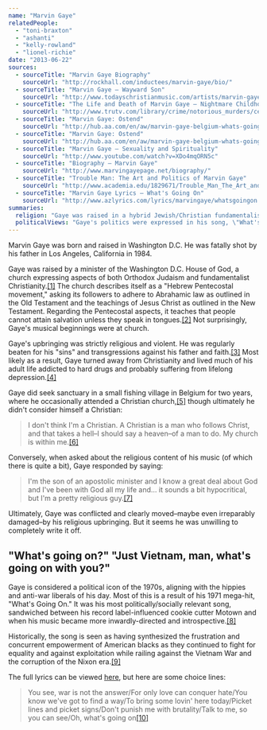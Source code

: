 ```yaml
---
name: "Marvin Gaye"
relatedPeople:
  - "toni-braxton"
  - "ashanti"
  - "kelly-rowland"
  - "lionel-richie"
date: "2013-06-22"
sources:
  - sourceTitle: "Marvin Gaye Biography"
    sourceUrl: "http://rockhall.com/inductees/marvin-gaye/bio/"
  - sourceTitle: "Marvin Gaye – Wayward Son"
    sourceUrl: "http://www.todayschristianmusic.com/artists/marvin-gaye/features/wayward-son/"
  - sourceTitle: "The Life and Death of Marvin Gaye – Nightmare Childhood"
    sourceUrl: "http://www.trutv.com/library/crime/notorious_murders/celebrity/marvin_gaye/3.html"
  - sourceTitle: "Marvin Gaye: Ostend"
    sourceUrl: "http://hub.aa.com/en/aw/marvin-gaye-belgium-whats-going-on-english-channel"
  - sourceTitle: "Marvin Gaye: Ostend"
    sourceUrl: "http://hub.aa.com/en/aw/marvin-gaye-belgium-whats-going-on-english-channel?zonemode=page5"
  - sourceTitle: "Marvin Gaye – Sexuality and Spirituality"
    sourceUrl: "http://www.youtube.com/watch?v=XDo4mqORN5c"
  - sourceTitle: "Biography – Marvin Gaye"
    sourceUrl: "http://www.marvingayepage.net/biography/"
  - sourceTitle: "Trouble Man: The Art and Politics of Marvin Gaye"
    sourceUrl: "http://www.academia.edu/1829671/Trouble_Man_The_Art_and_Politics_of_Marvin_Gaye"
  - sourceTitle: "Marvin Gaye Lyrics – What's Going On"
    sourceUrl: "http://www.azlyrics.com/lyrics/marvingaye/whatsgoingon.html"
summaries:
  religion: "Gaye was raised in a hybrid Jewish/Christian fundamentalist home. He was always religiously conflicted, but seemed to maintain an adherence to Christianity in his own, unique way."
  politicalViews: "Gaye's politics were expressed in his song, \"What's Going On,\" where he speaks out against the War in Vietnam, American racism and espouses the power of love over hate."
---
```


Marvin Gaye was born and raised in Washington D.C. He was fatally shot by his father in Los Angeles, California in 1984.

Gaye was raised by a minister of the Washington D.C. House of God, a church expressing aspects of both Orthodox Judaism and fundamentalist Christianity.<a class="source-citation" href="#http%3A%2F%2Frockhall.com%2Finductees%2Fmarvin-gaye%2Fbio%2F" title="Marvin Gaye Biography">[1]</a> The church describes itself as a "Hebrew Pentecostal movement," asking its followers to adhere to Abrahamic law as outlined in the Old Testament and the teachings of Jesus Christ as outlined in the New Testament. Regarding the Pentecostal aspects, it teaches that people cannot attain salvation unless they speak in tongues.<a class="source-citation" href="#http%3A%2F%2Fwww.todayschristianmusic.com%2Fartists%2Fmarvin-gaye%2Ffeatures%2Fwayward-son%2F" title="Marvin Gaye – Wayward Son">[2]</a> Not surprisingly, Gaye's musical beginnings were at church. 

Gaye's upbringing was strictly religious and violent. He was regularly beaten for his "sins" and transgressions against his father and faith.<a class="source-citation" href="#http%3A%2F%2Fwww.trutv.com%2Flibrary%2Fcrime%2Fnotorious_murders%2Fcelebrity%2Fmarvin_gaye%2F3.html" title="The Life and Death of Marvin Gaye – Nightmare Childhood">[3]</a> Most likely as a result, Gaye turned away from Christianity and lived much of his adult life addicted to hard drugs and probably suffering from lifelong depression.<a class="source-citation" href="#http%3A%2F%2Fhub.aa.com%2Fen%2Faw%2Fmarvin-gaye-belgium-whats-going-on-english-channel" title="Marvin Gaye: Ostend">[4]</a>

Gaye did seek sanctuary in a small fishing village in Belgium for two years, where he occasionally attended a Christian church,<a class="source-citation" href="#http%3A%2F%2Fhub.aa.com%2Fen%2Faw%2Fmarvin-gaye-belgium-whats-going-on-english-channel%3Fzonemode%3Dpage5" title="Marvin Gaye: Ostend">[5]</a> though ultimately he didn't consider himself a Christian:

>I don't think I'm a Christian. A Christian is a man who follows Christ, and that takes a hell–I should say a heaven–of a man to do. My church is within me.<a class="source-citation" href="#http%3A%2F%2Fwww.todayschristianmusic.com%2Fartists%2Fmarvin-gaye%2Ffeatures%2Fwayward-son%2F" title="Marvin Gaye – Wayward Son">[6]</a>

Conversely, when asked about the religious content of his music (of which there is quite a bit), Gaye responded by saying:

>I'm the son of an apostolic minister and I know a great deal about God and I've been with God all my life and… it sounds a bit hypocritical, but I'm a pretty religious guy.<a class="source-citation" href="#http%3A%2F%2Fwww.youtube.com%2Fwatch%3Fv%3DXDo4mqORN5c" title="Marvin Gaye – Sexuality and Spirituality">[7]</a>

Ultimately, Gaye was conflicted and clearly moved–maybe even irreparably damaged–by his religious upbringing. But it seems he was unwilling to completely write it off.


## "What's going on?" "Just Vietnam, man, what's going on with you?"

Gaye is considered a political icon of the 1970s, aligning with the hippies and anti-war liberals of his day. Most of this is a result of his 1971 mega-hit, "What's Going On." It was his most politically/socially relevant song, sandwiched between his record label-influenced cookie cutter Motown and when his music became more inwardly-directed and introspective.<a class="source-citation" href="#http%3A%2F%2Fwww.marvingayepage.net%2Fbiography%2F" title="Biography – Marvin Gaye">[8]</a>

Historically, the song is seen as having synthesized the frustration and concurrent empowerment of American blacks as they continued to fight for equality and against exploitation while railing against the Vietnam War and the corruption of the Nixon era.<a class="source-citation" href="#http%3A%2F%2Fwww.academia.edu%2F1829671%2FTrouble_Man_The_Art_and_Politics_of_Marvin_Gaye" title="Trouble Man: The Art and Politics of Marvin Gaye">[9]</a>

The full lyrics can be viewed [here](http://www.azlyrics.com/lyrics/marvingaye/whatsgoingon.html), but here are some choice lines:

>You see, war is not the answer/For only love can conquer hate/You know we've got to find a way/To bring some lovin' here today/Picket lines and picket signs/Don't punish me with brutality/Talk to me, so you can see/Oh, what's going on<a class="source-citation" href="#http%3A%2F%2Fwww.azlyrics.com%2Flyrics%2Fmarvingaye%2Fwhatsgoingon.html" title="Marvin Gaye Lyrics – What&apos;s Going On">[10]</a>